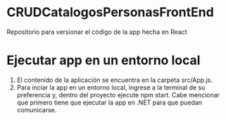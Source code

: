 # CRUDCatalogosPersonasFrontEnd
Repositorio para versionar el código de la app hecha en React

# Ejecutar app en un entorno local
1. El contenido de la aplicación se encuentra en la carpeta src/App.js.
2. Para inciar la app en un entorno local, ingrese a la terminal de su preferencia y, dentro del proyecto ejecute npm start. Cabe mencionar que primero tiene que ejecutar la app en .NET para que puedan comunicarse.
